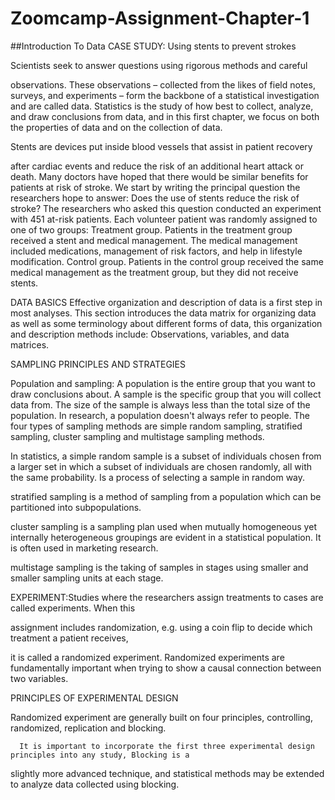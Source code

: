 # Zoomcamp-Assignment-Chapter-1
##Introduction To Data
CASE STUDY: Using stents to prevent strokes

Scientists seek to answer questions using rigorous methods and careful

observations. These observations – collected from the likes of field
notes, surveys, and experiments – form the backbone of a statistical
investigation and are called data. Statistics is the study of how best
to collect, analyze, and draw conclusions from data, and in this first
chapter, we focus on both the properties of data and on the collection of data.

Stents are devices put inside blood vessels that assist in patient recovery

after cardiac events and reduce the risk of an additional heart attack or death. Many doctors have
hoped that there would be similar benefits for patients at risk of stroke. We start by writing the
principal question the researchers hope to answer:
Does the use of stents reduce the risk of stroke?
The researchers who asked this question conducted an experiment with 451 at-risk patients.
Each volunteer patient was randomly assigned to one of two groups:
Treatment group. Patients in the treatment group received a stent and medical management. The medical management included medications, management of risk factors, and help
in lifestyle modification.
Control group. Patients in the control group received the same medical management as the
treatment group, but they did not receive stents.

DATA BASICS
Effective organization and description of data is a first step in most analyses. This section
introduces the data matrix for organizing data as well as some terminology about different forms of
data, this organization and description methods include:
Observations, variables, and data matrices.


SAMPLING PRINCIPLES AND STRATEGIES

Population and sampling:
A population is the entire group that you want to draw conclusions about. A sample is the specific group that you will collect data from. The size of the sample is always less than the total size of the population. In research, a population doesn't always refer to people.
The four types of sampling methods are simple random sampling, stratified sampling, cluster sampling and multistage sampling methods. 


In statistics, a simple random sample is a subset of individuals chosen from a larger set in which a subset of individuals are chosen randomly, all with the same probability. Is a process of selecting a sample in random way. 

stratified sampling is a method of sampling from a population which can be partitioned into subpopulations.

cluster sampling is a sampling plan used when mutually homogeneous yet internally heterogeneous groupings are evident in a statistical population. It is often used in marketing research.

multistage sampling is the taking of samples in stages using smaller and smaller sampling units at each stage.

EXPERIMENT:Studies where the researchers assign treatments to cases are called experiments. When this

assignment includes randomization, e.g. using a coin flip to decide which treatment a patient receives,

it is called a randomized experiment. Randomized experiments are fundamentally important
when trying to show a causal connection between two variables.


PRINCIPLES OF EXPERIMENTAL DESIGN


Randomized experiment are generally built on four principles, controlling, randomized, replication and blocking.

    

      It is important to incorporate the first three experimental design principles into any study, Blocking is a
slightly more advanced technique, and statistical methods may be extended to analyze
data collected using blocking.

